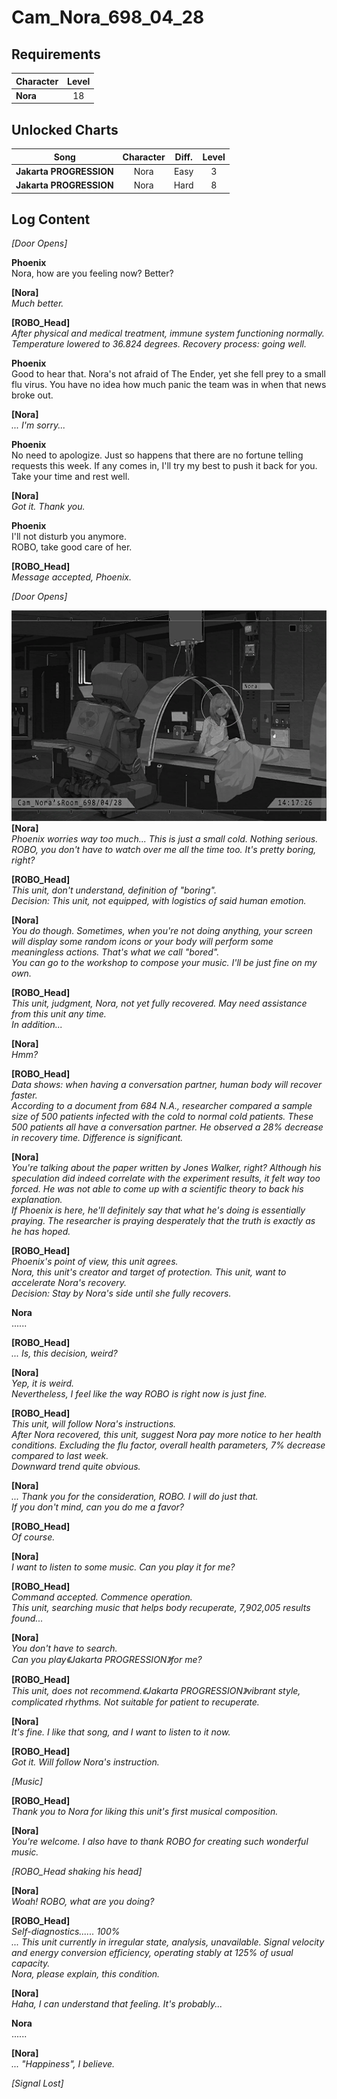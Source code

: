 # Cam_Nora_698_04_28
## Requirements
|Character|Level|
|---------|:---:|
|**Nora** | 18  |

## Unlocked Charts
|         Song          |Character|Diff.|Level|
|-----------------------|:-------:|:---:|:---:|
|**Jakarta PROGRESSION**|  Nora   |Easy |  3  |
|**Jakarta PROGRESSION**|  Nora   |Hard |  8  |

## Log Content
*\[Door Opens\]*

**Phoenix**<br>
Nora, how are you feeling now? Better?

**[Nora]**<br>
*Much better.*

**[ROBO_Head]**<br>
*After physical and medical treatment, immune system functioning normally. <br>
Temperature lowered to 36.824 degrees. Recovery process: going well.*

**Phoenix**<br>
Good to hear that. Nora's not afraid of The Ender, yet she fell prey to a small flu virus. You have no idea how much panic the team was in when that news broke out.

**[Nora]**<br>
*... I'm sorry...*

**Phoenix**<br>
No need to apologize. Just so happens that there are no fortune telling requests this week. If any comes in, I'll try my best to push it back for you. Take your time and rest well.

**[Nora]**<br>
*Got it. Thank you.*

**Phoenix**<br>
I'll not disturb you anymore.<br>
ROBO, take good care of her.

**[ROBO_Head]**<br>
*Message accepted, Phoenix.*

*\[Door Opens\]*

![noos2601.png](./attachments/noos2601.png)
**[Nora]**<br>
*Phoenix worries way too much... This is just a small cold. Nothing serious.<br>
ROBO, you don't have to watch over me all the time too. It's pretty boring, right?*

**[ROBO_Head]**<br>
*This unit, don't understand, definition of "boring".<br>
Decision: This unit, not equipped, with logistics of said human emotion.*

**[Nora]**<br>
*You do though. Sometimes, when you're not doing anything, your screen will display some random icons or your body will perform some meaningless actions. That's what we call "bored".<br>
You can go to the workshop to compose your music. I'll be just fine on my own.*

**[ROBO_Head]**<br>
*This unit, judgment, Nora, not yet fully recovered. May need assistance from this unit any time.<br>
In addition...*

**[Nora]**<br>
*Hmm?*

**[ROBO_Head]**<br>
*Data shows: when having a conversation partner, human body will recover faster.<br>
According to a document from 684 N.A., researcher compared a sample size of 500 patients infected with the cold to normal cold patients. These 500 patients all have a conversation partner. He observed a 28% decrease in recovery time. Difference is significant.*

**[Nora]**<br>
*You're talking about the paper written by Jones Walker, right? Although his speculation did indeed correlate with the experiment results, it felt way too forced. He was not able to come up with a scientific theory to back his explanation.<br>
If Phoenix is here, he'll definitely say that what he's doing is essentially praying. The researcher is praying desperately that the truth is exactly as he has hoped.*

**[ROBO_Head]**<br>
*Phoenix's point of view, this unit agrees.<br>
Nora, this unit's creator and target of protection. This unit, want to accelerate Nora's recovery.<br>
Decision: Stay by Nora's side until she fully recovers.*

**Nora**<br>
......

**[ROBO_Head]**<br>
*... Is, this decision, weird?*

**[Nora]**<br>
*Yep, it is weird.<br>
Nevertheless, I feel like the way ROBO is right now is just fine.*

**[ROBO_Head]**<br>
*This unit, will follow Nora's instructions.<br>
After Nora recovered, this unit, suggest Nora pay more notice to her health conditions. Excluding the flu factor, overall health parameters, 7% decrease compared to last week. <br>
Downward trend quite obvious.*

**[Nora]**<br>
*... Thank you for the consideration, ROBO. I will do just that.<br>
If you don't mind, can you do me a favor?*

**[ROBO_Head]**<br>
*Of course.*

**[Nora]**<br>
*I want to listen to some music. Can you play it for me?*

**[ROBO_Head]**<br>
*Command accepted. Commence operation.<br>
This unit, searching music that helps body recuperate, 7,902,005 results found...*

**[Nora]**<br>
*You don't have to search.<br>
Can you play《Jakarta PROGRESSION》for me?*

**[ROBO_Head]**<br>
*This unit, does not recommend.《Jakarta PROGRESSION》vibrant style, complicated rhythms. Not suitable for patient to recuperate.*

**[Nora]**<br>
*It's fine. I like that song, and I want to listen to it now.*

**[ROBO_Head]**<br>
*Got it. Will follow Nora's instruction.*

*\[Music\]*

**[ROBO_Head]**<br>
*Thank you to Nora for liking this unit's first musical composition.*

**[Nora]**<br>
*You're welcome. I also have to thank ROBO for creating such wonderful music.*

*\[ROBO_Head shaking his head\]*

**[Nora]**<br>
*Woah! ROBO, what are you doing?*

**[ROBO_Head]**<br>
*Self\-diagnostics...... 100%<br>
... This unit currently in irregular state, analysis, unavailable. Signal velocity and energy conversion efficiency, operating stably at 125% of usual capacity.<br>
Nora, please explain, this condition.*

**[Nora]**<br>
*Haha, I can understand that feeling. It's probably...*

**Nora**<br>
......

**[Nora]**<br>
*... "Happiness", I believe.*

*[Signal Lost]*

